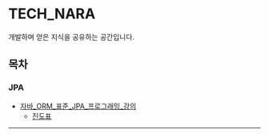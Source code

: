 # TECH_NARA
개발하며 얻은 지식을 공유하는 공간입니다.

## 목차

### JPA

- [자바_ORM_표준_JPA_프로그래밍_강의](https://github.com/hside-project/TECH_NARA/tree/main/JPA/%EC%9E%90%EB%B0%94_ORM_%ED%91%9C%EC%A4%80_JPA_%ED%94%84%EB%A1%9C%EA%B7%B8%EB%9E%98%EB%B0%8D)
  - [진도표](https://github.com/hside-project/TECH_NARA/blob/main/JPA/%EC%9E%90%EB%B0%94_ORM_%ED%91%9C%EC%A4%80_JPA_%ED%94%84%EB%A1%9C%EA%B7%B8%EB%9E%98%EB%B0%8D/progress.md)


---

